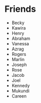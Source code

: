 # Friends

- Becky
- Kawira
- Henry
- Abraham
- Vanessa
- Azrag
- Rogers
- Marlin
- Joseph
- Rose
- Jacob
- Joel
- Kennedy
- Mukundi
- Careen
